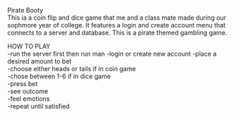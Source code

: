 Pirate Booty  
This ia a coin flip and dice game that me and a class mate made during our sophmore year of college.
It features a login and create account menu that connects to a server and database.
This is a pirate themed gambling game. 

HOW TO PLAY  
-run the server first then run man
-login or create new account
-place a desired amount to bet  
-choose either heads or tails if in coin game  
-chose between 1-6 if in dice game  
-press bet  
-see outcome  
-feel emotions  
-repeat until satisfied  
